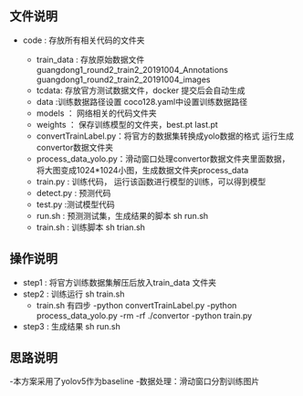 ## 文件说明

- code : 存放所有相关代码的文件夹

  - train_data : 存放原始数据文件 guangdong1_round2_train2_20191004_Annotations  guangdong1_round2_train2_20191004_images
  - tcdata: 存放官方测试数据文件，docker 提交后会自动生成
  - data :训练数据路径设置 coco128.yaml中设置训练数据路径
  - models ： 网络相关的代码文件夹
  - weights ： 保存训练模型的文件夹，best.pt last.pt
  - convertTrainLabel.py：将官方的数据集转换成yolo数据的格式 运行生成convertor数据文件夹
  - process_data_yolo.py：滑动窗口处理convertor数据文件夹里面数据，将大图变成1024*1024小图，生成数据文件夹process_data
  - train.py :  训练代码， 运行该函数进行模型的训练，可以得到模型
  - detect.py : 预测代码
  - test.py :测试模型代码
  - run.sh : 预测测试集，生成结果的脚本   sh run.sh
  - train.sh : 训练脚本  sh trian.sh 

  


## 操作说明

- step1 : 将官方训练数据集解压后放入train_data 文件夹
- step2 : 训练运行  sh train.sh  
  - train.sh 有四步
    -python convertTrainLabel.py
    -python process_data_yolo.py
    -rm -rf ./convertor
    -python train.py
- step3 : 生成结果 sh run.sh

## 思路说明

-本方案采用了yolov5作为baseline
-数据处理：滑动窗口分割训练图片

